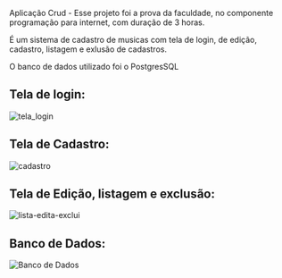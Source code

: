 <p>Aplicação Crud -  Esse projeto foi a prova da faculdade, no componente programação para internet, com duração de 3 horas.</p>
<p>É um sistema de cadastro de musicas com tela de login, de edição, cadastro, listagem e exlusão de cadastros.</p> 
<p>O banco de dados utilizado foi o PostgresSQL</p>

  <h2>Tela de login:</h2>
  
  ![tela_login](https://github.com/Leokrindges/CRUD-Prova-Faculdade/assets/123202044/ea419eb9-8080-4b20-b01d-37510782524d)

  <h2>Tela de Cadastro:</h2>
  
  ![cadastro](https://github.com/Leokrindges/CRUD-Prova-Faculdade/assets/123202044/d5aeddb5-2f22-4c90-846f-b085d13601d0)

  <h2>Tela de Edição, listagem e exclusão:</h2>
  
  ![lista-edita-exclui](https://github.com/Leokrindges/CRUD-Prova-Faculdade/assets/123202044/caa6843b-9259-4832-9a42-e4dce36bb8f5)

  <h2>Banco de Dados:</h2>
  
  ![Banco de Dados](https://github.com/Leokrindges/CRUD-Prova-Faculdade/assets/123202044/7451da8e-999a-42e8-b168-807afa4a10a5)


